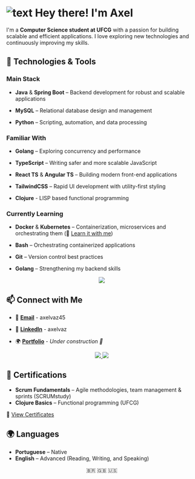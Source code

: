 # ![text](https://cdn.jsdelivr.net/gh/Readme-Workflows/Readme-Icons@main/icons/gifs/wave.gif) Hey there! I'm Axel  

I'm a **Computer Science student at UFCG** with a passion for building scalable and efficient applications. I love exploring new technologies and continuously improving my skills.  

## 🚀 Technologies & Tools  

### **Main Stack**  

- **Java** & **Spring Boot** – Backend development for robust and scalable applications

- **MySQL** – Relational database design and management 

- **Python** – Scripting, automation, and data processing  

### **Familiar With**

- **Golang** – Exploring concurrency and performance  

- **TypeScript** – Writing safer and more scalable JavaScript  

- **React TS** & **Angular TS** – Building modern front-end applications  

- **TailwindCSS** – Rapid UI development with utility-first styling  

- **Clojure** - LISP based functional programming

### **Currently Learning**  

- **Docker** & **Kubernetes** – Containerization, microservices and orchestrating them (📌 [Learn it with me](#https://github.com/Axelvazslima/docker-studies))  

- **Bash** – Orchestrating containerized applications  

- **Git** – Version control best practices  

- **Golang** – Strengthening my backend skills  

<p align="center">
  <a href="https://skillicons.dev">
    <img src="https://skillicons.dev/icons?i=kubernetes,docker,git,bash,java,python,go,mysql&perline=4" />
  </a>
</p> 

## 📫 Connect with Me  

- 📩 **[Email](mailto:axelvaz45@gmail.com)** - axelvaz45

- 🔗 **[LinkedIn](https://www.linkedin.com/in/axelvaz/)** - axelvaz

- 🌍 **[Portfolio](#)** - _Under construction 🚧_ 

<p align="center">
  <a href="mailto:axelvaz45@gmail.com">
    <img src="https://skillicons.dev/icons?i=gmail"/>
  </a>
  <a href="https://www.linkedin.com/in/axelvaz/">
    <img src="https://skillicons.dev/icons?i=linkedin"/>
  <a/>
</p>

## 📜 Certifications  

- **Scrum Fundamentals** – Agile methodologies, team management & sprints (SCRUMstudy)  
- **Clojure Basics** – Functional programming (UFCG)  

📃 [View Certificates](https://drive.google.com/file/d/1tDK2vVtG8f6X1PW-W0HMHG2fiXwQJjPw/view?usp=drive_link)

## 🌍 Languages  

- **Portuguese** – Native  
- **English** – Advanced (Reading, Writing, and Speaking)  

<p align="center">
  🇧🇷 🇬🇧 🇺🇸
</p>


